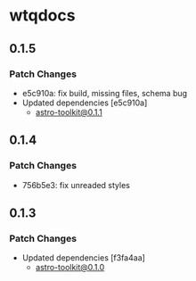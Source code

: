 # wtqdocs

## 0.1.5

### Patch Changes

- e5c910a: fix build, missing files, schema bug
- Updated dependencies [e5c910a]
  - astro-toolkit@0.1.1

## 0.1.4

### Patch Changes

- 756b5e3: fix unreaded styles

## 0.1.3

### Patch Changes

- Updated dependencies [f3fa4aa]
  - astro-toolkit@0.1.0
